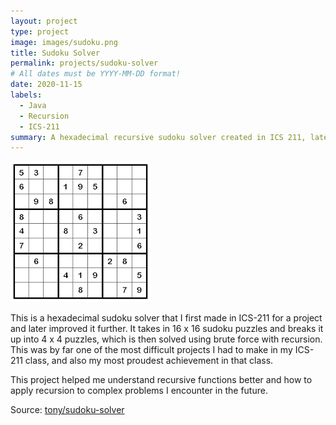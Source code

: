 ```yaml
---
layout: project
type: project
image: images/sudoku.png
title: Sudoku Solver
permalink: projects/sudoku-solver
# All dates must be YYYY-MM-DD format!
date: 2020-11-15
labels:
  - Java
  - Recursion
  - ICS-211
summary: A hexadecimal recursive sudoku solver created in ICS 211, later improved on.
---
```


<img class="ui medium right floated rounded image" src="../images/sudoku.png">

This is a hexadecimal sudoku solver that I first made in ICS-211 for a project and later improved it further. It takes in 16 x 16 sudoku puzzles and breaks it up into 4 x 4 puzzles, which is then solved using brute force with recursion. This was by far one of the most difficult projects I had to make in my ICS-211 class, and also my most proudest achievement in that class.

This project helped me understand recursive functions better and how to apply recursion to complex problems I encounter in the future.
 
Source: <a href="https://github.com/tonylong1314520/sudoku-solver"><i class="large github icon"></i>tony/sudoku-solver</a>
